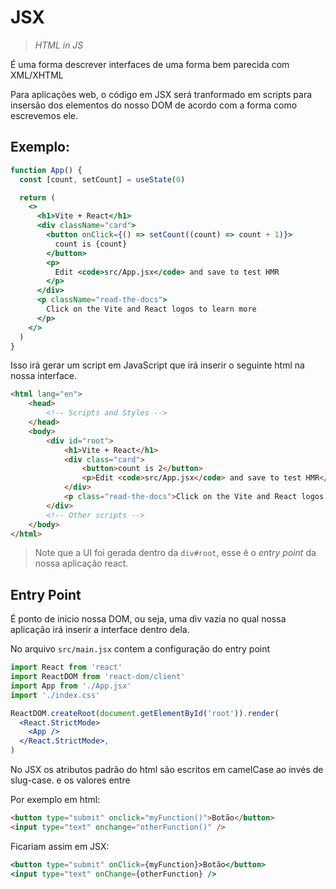 # JSX

> *HTML in JS*

É uma forma descrever interfaces de uma forma bem parecida com XML/XHTML

Para aplicações web, o código em JSX será tranformado em scripts para insersão dos elementos do nosso DOM de acordo com a forma como escrevemos ele.

## Exemplo:

```jsx
function App() {
  const [count, setCount] = useState(0)

  return (
    <>
      <h1>Vite + React</h1>
      <div className="card">
        <button onClick={() => setCount((count) => count + 1)}>
          count is {count}
        </button>
        <p>
          Edit <code>src/App.jsx</code> and save to test HMR
        </p>
      </div>
      <p className="read-the-docs">
        Click on the Vite and React logos to learn more
      </p>
    </>
  )
}
```

Isso irá gerar um script em JavaScript que irá inserir o seguinte html na nossa interface.

```html
<html lang="en">
    <head>
        <!-- Scripts and Styles -->
    </head>
    <body>
        <div id="root">
            <h1>Vite + React</h1>
            <div class="card">
                <button>count is 2</button>
                <p>Edit <code>src/App.jsx</code> and save to test HMR</p>
            </div>
            <p class="read-the-docs">Click on the Vite and React logos to learn more</p>
        </div>
        <!-- Other scripts -->
    </body>
</html>
```

> Note que a UI foi gerada dentro da `div#root`, esse é o *entry point* da nossa aplicação react.

## Entry Point
É ponto de inicio nossa DOM, ou seja, uma div vazia no qual nossa aplicação irá inserir a interface dentro dela.

No arquivo `src/main.jsx` contem a configuração do entry point
```jsx
import React from 'react'
import ReactDOM from 'react-dom/client'
import App from './App.jsx'
import './index.css'

ReactDOM.createRoot(document.getElementById('root')).render(
  <React.StrictMode>
    <App />
  </React.StrictMode>,
)
```

No JSX os atributos padrão do html são escritos em camelCase ao invés de slug-case.
e os valores entre

Por exemplo em html:
```html
<button type="submit" onclick="myFunction()">Botão</button>
<input type="text" onchange="otherFunction()" />
```

Ficariam assim em JSX:
```jsx
<button type="submit" onClick={myFunction}>Botão</button>
<input type="text" onChange={otherFunction} />
```